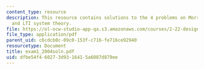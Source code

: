 ```yaml
---
content_type: resource
description: This resource contains solutions to the 4 problems on Morrison's formula
  and LTI system theory.
file: https://ol-ocw-studio-app-qa.s3.amazonaws.com/courses/2-22-design-principles-for-ocean-vehicles-13-42-spring-2005/dfbe54f460273d9316415a6087d879ee_exam1_2004soln.pdf
file_type: application/pdf
parent_uid: c6cdcb0c-09c0-153f-c716-fe716ce92940
resourcetype: Document
title: exam1_2004soln.pdf
uid: dfbe54f4-6027-3d93-1641-5a6087d879ee
---
```

